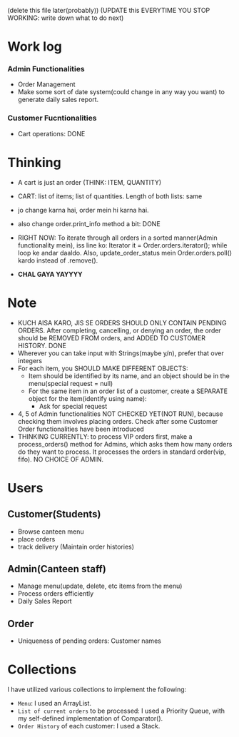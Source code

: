 (delete this file later(probably))
(UPDATE this EVERYTIME YOU STOP WORKING: write down what to do next)

# Work log
### Admin Functionalities
- Order Management 
- Make some sort of date system(could change in any way you want) to generate daily sales report.

### Customer Fucntionalities
- Cart operations: DONE

# Thinking
- A cart is just an order (THINK: ITEM, QUANTITY)
- CART: list of items; list of quantities. Length of both lists: same
- jo change karna hai, order mein hi karna hai.
- also change order.print_info method a bit: DONE

- RIGHT NOW: To iterate through all orders in a sorted manner(Admin functionality mein), iss line ko:
  Iterator<Order> it = Order.orders.iterator();
  while loop ke andar daaldo. Also, update_order_status mein Order.orders.poll() kardo instead of .remove(). 
- **CHAL GAYA YAYYYY**



# Note
- KUCH AISA KARO, JIS SE ORDERS SHOULD ONLY CONTAIN PENDING ORDERS. After completing, cancelling, or denying an order, the order should be REMOVED FROM orders, and ADDED TO CUSTOMER HISTORY.       DONE
- Wherever you can take input with Strings(maybe y/n), prefer that over integers
- For each item, you SHOULD MAKE DIFFERENT OBJECTS:
  - Item should be identified by its name, and an object should be in the menu(special request = null)
  - For the same item in an order list of a customer, create a SEPARATE object for the item(identify using name):
    - Ask for special request
- 4, 5 of Admin functionalities NOT CHECKED YET(NOT RUN), because checking them involves placing orders. Check after some Customer Order functionalities have been introduced
- THINKING CURRENTLY: to process VIP orders first, make a process_orders() method for Admins, which asks them how many orders do they want to process. It processes the orders in standard order(vip, fifo). NO CHOICE OF ADMIN.

# Users
## Customer(Students)
- Browse canteen menu
- place orders
- track delivery
(Maintain order histories)


## Admin(Canteen staff)
- Manage menu(update, delete, etc items from the menu)
- Process orders efficiently
- Daily Sales Report


## Order
- Uniqueness of pending orders: Customer names 


# Collections
I have utilized various collections to implement the following:
- `Menu`: I used an ArrayList.
- `List of current orders` to be processed: I used a Priority Queue, with my self-defined implementation of Comparator().
- `Order History` of each customer: I used a Stack.